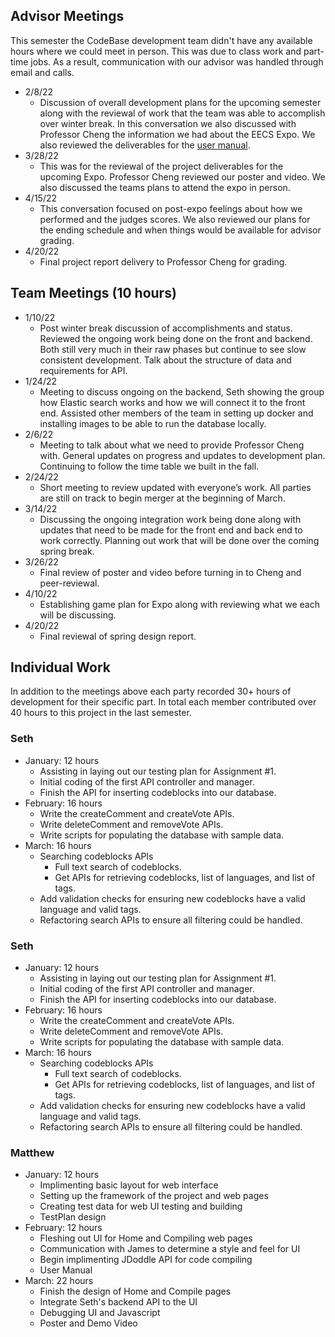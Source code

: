 ## Advisor Meetings

This semester the CodeBase development team didn't have any available hours where we could meet in person. This was due to class work and part-time jobs. As a result, communication with our advisor was handled through email and calls.

 - 2/8/22
    - Discussion of overall development plans for the upcoming semester along with the reviewal of work that the team was able to accomplish over winter break. In this conversation we also discussed with Professor Cheng the information we had about the EECS Expo. We also reviewed the deliverables for the [user manual](https://kisunah.github.io/senior-design/).
 - 3/28/22
    - This was for the reviewal of the project deliverables for the upcoming Expo. Professor Cheng reviewed our poster and video. We also discussed the teams plans to attend the expo in person.
 - 4/15/22 
    - This conversation focused on post-expo feelings about how we performed and the judges scores. We also reviewed our plans for the ending schedule and when things would be available for advisor grading.
 - 4/20/22
    - Final project report delivery to Professor Cheng for grading.

## Team Meetings (10 hours)

   - 1/10/22
      - Post winter break discussion of accomplishments and status. Reviewed the ongoing work being done on the front and backend. Both still very much in their raw phases but continue to see slow consistent development. Talk about the structure of data and requirements for API.
   - 1/24/22
      - Meeting to discuss ongoing on the backend, Seth showing the group how Elastic search works and how we will connect it to the front end. Assisted other members of the team in setting up docker and installing images to be able to run the database locally.
   - 2/6/22
      - Meeting to talk about what we need to provide Professor Cheng with. General updates on progress and updates to development plan. Continuing to follow the time table we built in the fall.
   - 2/24/22
      - Short meeting to review updated with everyone’s work. All parties are still on track to begin merger at the beginning of March.
   - 3/14/22
      - Discussing the ongoing integration work being done along with updates that need to be made for the front end and back end to work correctly. Planning out work that will be done over the coming spring break.
   - 3/26/22
      - Final review of poster and video before turning in to Cheng and peer-reviewal.
   - 4/10/22
      - Establishing game plan for Expo along with reviewing what we each will be discussing.
   - 4/20/22
      - Final reviewal of spring design report.

## Individual Work

In addition to the meetings above each party recorded 30+ hours of development for their specific part. In total each member contributed over 40 hours to this project in the last semester.

### Seth
 - January: 12 hours
   - Assisting in laying out our testing plan for Assignment #1.
   - Initial coding of the first API controller and manager.
   - Finish the API for inserting codeblocks into our database.
- February: 16 hours
   - Write the createComment and createVote APIs.
   - Write deleteComment and removeVote APIs.
   - Write scripts for populating the database with sample data.
- March: 16 hours
   - Searching codeblocks APIs
      - Full text search of codeblocks.
      - Get APIs for retrieving codeblocks, list of languages, and list of tags.
   - Add validation checks for ensuring new codeblocks have a valid language and valid tags.
   - Refactoring search APIs to ensure all filtering could be handled.

### Seth
 - January: 12 hours
   - Assisting in laying out our testing plan for Assignment #1.
   - Initial coding of the first API controller and manager.
   - Finish the API for inserting codeblocks into our database.
- February: 16 hours
   - Write the createComment and createVote APIs.
   - Write deleteComment and removeVote APIs.
   - Write scripts for populating the database with sample data.
- March: 16 hours
   - Searching codeblocks APIs
      - Full text search of codeblocks.
      - Get APIs for retrieving codeblocks, list of languages, and list of tags.
   - Add validation checks for ensuring new codeblocks have a valid language and valid tags.
   - Refactoring search APIs to ensure all filtering could be handled.

### Matthew
 - January: 12 hours
   - Implimenting basic layout for web interface
   - Setting up the framework of the project and web pages
   - Creating test data for web UI testing and building
   - TestPlan design
 - February: 12 hours
   - Fleshing out UI for Home and Compiling web pages
   - Communication with James to determine a style and feel for UI
   - Begin implimenting JDoddle API for code compiling
   - User Manual
 - March: 22 hours
   - Finish the design of Home and Compile pages
   - Integrate Seth's backend API to the UI
   - Debugging UI and Javascript
   - Poster and Demo Video
